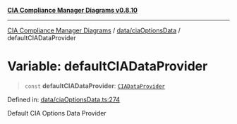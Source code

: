 [**CIA Compliance Manager Diagrams v0.8.10**](../../../README.md)

***

[CIA Compliance Manager Diagrams](../../../modules.md) / [data/ciaOptionsData](../README.md) / defaultCIADataProvider

# Variable: defaultCIADataProvider

> `const` **defaultCIADataProvider**: [`CIADataProvider`](../../../types/interfaces/CIADataProvider.md)

Defined in: [data/ciaOptionsData.ts:274](https://github.com/Hack23/cia-compliance-manager/blob/680c1f0618a64f5e2a4571e2b2ee23d6baf8dc9d/src/data/ciaOptionsData.ts#L274)

Default CIA Options Data Provider
